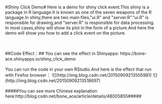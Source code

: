 #Shiny Click Demo#
Here is a demo for shiny click event.This shiny is a package in R language.It is known as one of the seven weapons of the R language.In shiny,there are two main files,"ui.R" and "server.R"."ui.R" is responsible for drawing,and "server.R" is responsible for data processing.<br>
In most cases,shiny will show its plot in the form of a picture.And here the demo will show you how to add a click event on the picture.

<br>
<br>
##Code Effect：##
You can see the effect in Shinyapps: https://bone-ace.shinyapps.io/shiny_click_demo
<br>
<br>
You can run the code in your own RStudio.And here is the effect that run with Firefox browser：
![](http://img.blog.csdn.net/20150909213505981)
![](http://img.blog.csdn.net/20150909213518697)

<br>
<br>
#####You can see more Chinese explanation here:http://blog.csdn.net/bone_ace/article/details/48005855#####
